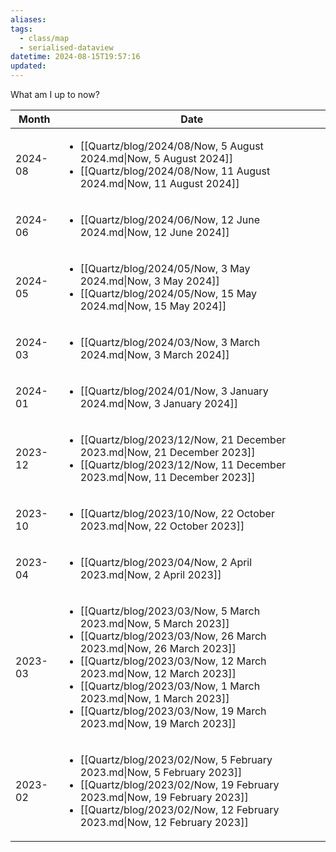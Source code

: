 ```yaml
---
aliases: 
tags:
  - class/map
  - serialised-dataview
datetime: 2024-08-15T19:57:16
updated:
---
```

What am I up to now?

<!-- QueryToSerialize: table rows.file.link as Date from #class/now group by dateformat(datetime, "yyyy-MM") AS Month sort Month desc -->
<!-- SerializedQuery: table rows.file.link as Date from #class/now group by dateformat(datetime, "yyyy-MM") AS Month sort Month desc -->

| Month   | Date                                                                                                                                                                                                                                                                                                                                                                                         |
| ------- | -------------------------------------------------------------------------------------------------------------------------------------------------------------------------------------------------------------------------------------------------------------------------------------------------------------------------------------------------------------------------------------------- |
| 2024-08 | <ul><li>[[Quartz/blog/2024/08/Now, 5 August 2024.md\|Now, 5 August 2024]]</li><li>[[Quartz/blog/2024/08/Now, 11 August 2024.md\|Now, 11 August 2024]]</li></ul>                                                                                                                                                                                                                            |
| 2024-06 | <ul><li>[[Quartz/blog/2024/06/Now, 12 June 2024.md\|Now, 12 June 2024]]</li></ul>                                                                                                                                                                                                                                                                                                           |
| 2024-05 | <ul><li>[[Quartz/blog/2024/05/Now, 3 May 2024.md\|Now, 3 May 2024]]</li><li>[[Quartz/blog/2024/05/Now, 15 May 2024.md\|Now, 15 May 2024]]</li></ul>                                                                                                                                                                                                                                        |
| 2024-03 | <ul><li>[[Quartz/blog/2024/03/Now, 3 March 2024.md\|Now, 3 March 2024]]</li></ul>                                                                                                                                                                                                                                                                                                           |
| 2024-01 | <ul><li>[[Quartz/blog/2024/01/Now, 3 January 2024.md\|Now, 3 January 2024]]</li></ul>                                                                                                                                                                                                                                                                                                       |
| 2023-12 | <ul><li>[[Quartz/blog/2023/12/Now, 21 December 2023.md\|Now, 21 December 2023]]</li><li>[[Quartz/blog/2023/12/Now, 11 December 2023.md\|Now, 11 December 2023]]</li></ul>                                                                                                                                                                                                                  |
| 2023-10 | <ul><li>[[Quartz/blog/2023/10/Now, 22 October 2023.md\|Now, 22 October 2023]]</li></ul>                                                                                                                                                                                                                                                                                                     |
| 2023-04 | <ul><li>[[Quartz/blog/2023/04/Now, 2 April 2023.md\|Now, 2 April 2023]]</li></ul>                                                                                                                                                                                                                                                                                                           |
| 2023-03 | <ul><li>[[Quartz/blog/2023/03/Now, 5 March 2023.md\|Now, 5 March 2023]]</li><li>[[Quartz/blog/2023/03/Now, 26 March 2023.md\|Now, 26 March 2023]]</li><li>[[Quartz/blog/2023/03/Now, 12 March 2023.md\|Now, 12 March 2023]]</li><li>[[Quartz/blog/2023/03/Now, 1 March 2023.md\|Now, 1 March 2023]]</li><li>[[Quartz/blog/2023/03/Now, 19 March 2023.md\|Now, 19 March 2023]]</li></ul> |
| 2023-02 | <ul><li>[[Quartz/blog/2023/02/Now, 5 February 2023.md\|Now, 5 February 2023]]</li><li>[[Quartz/blog/2023/02/Now, 19 February 2023.md\|Now, 19 February 2023]]</li><li>[[Quartz/blog/2023/02/Now, 12 February 2023.md\|Now, 12 February 2023]]</li></ul>                                                                                                                                   |
<!-- SerializedQuery END -->

